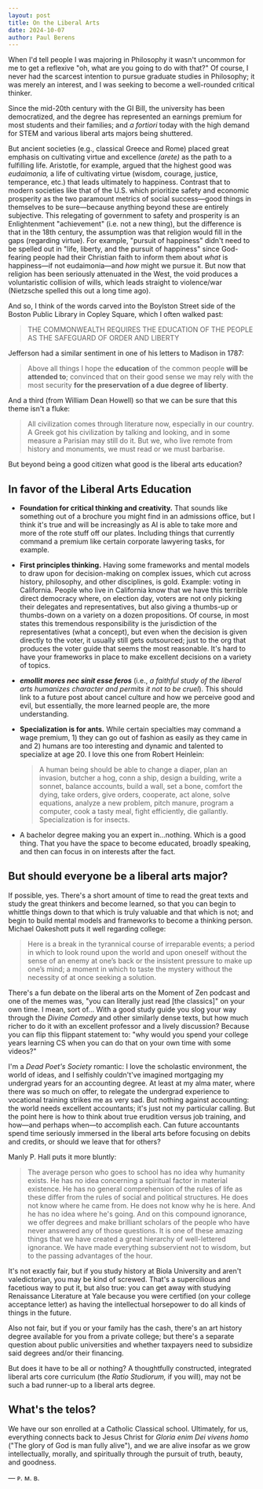 ```yaml
---
layout: post
title: On the Liberal Arts
date: 2024-10-07
author:	Paul Berens
---
```

When I'd tell people I was majoring in Philosophy it wasn't uncommon for me to get a reflexive "oh, what are you going to do with that?" Of course, I never had the scarcest intention to pursue graduate studies in Philosophy; it was merely an interest, and I was seeking to become a well-rounded critical thinker.

Since the mid-20th century with the GI Bill, the university has been democratized, and the degree has represented an earnings premium for most students and their families; and *a fortiori* today with the high demand for STEM and various liberal arts majors being shuttered.

But ancient societies (e.g., classical Greece and Rome) placed great emphasis on cultivating virtue and excellence *(arete)* as the path to a fulfilling life. Aristotle, for example, argued that the highest good was *eudaimonia,* a life of cultivating virtue (wisdom, courage, justice, temperance, etc.) that leads ultimately to happiness. Contrast that to modern societies like that of the U.S. which prioritize safety and economic prosperity as the two paramount metrics of social success—good things in themselves to be sure—because anything beyond these are entirely subjective. This relegating of government to safety and prosperity is an Enlightenment "achievement" (i.e. not a new thing), but the difference is that in the 18th century, the assumption was that religion would fill in the gaps (regarding virtue). For example, "pursuit of happiness" didn't need to be spelled out in "life, liberty, and the pursuit of happiness" since God-fearing people had their Christian faith to inform them about *what* is happiness—if not eudaimonia—and *how* might we pursue it. But now that religion has been seriously attenuated in the West, the void produces a voluntaristic collision of wills, which leads straight to violence/war (Nietzsche spelled this out a long time ago).

And so, I think of the words carved into the Boylston Street side of the Boston Public Library in Copley Square, which I often walked past:

> THE COMMONWEALTH REQUIRES THE EDUCATION OF THE PEOPLE AS THE SAFEGUARD OF ORDER AND LIBERTY

Jefferson had a similar sentiment in one of his letters to Madison in 1787:

> Above all things I hope the **education** of the common people **will be attended to**; convinced that on their good sense we may rely with the most security **for the preservation of a due degree of liberty**.

And a third (from William Dean Howell) so that we can be sure that this theme isn't a fluke:

> All civilization comes through literature now, especially in our country. A Greek got his civilization by talking and looking, and in some measure a Parisian may still do it. But we, who live remote from history and monuments, we must read or we must barbarise.

But beyond being a good citizen what good is the liberal arts education?

## In favor of the Liberal Arts Education

- **Foundation for critical thinking and creativity.** That sounds like something out of a brochure you might find in an admissions office, but I think it's true and will be increasingly as AI is able to take more and more of the rote stuff off our plates. Including things that currently command a premium like certain corporate lawyering tasks, for example.

- **First principles thinking.** Having some frameworks and mental models to draw upon for decision-making on complex issues, which cut across history, philosophy, and other disciplines, is gold. Example: voting in California. People who live in California know that we have this terrible direct democracy where, on election day, voters are not only picking their delegates and representatives, but also giving a thumbs-up or thumbs-down on a variety on a dozen propositions. Of course, in most states this tremendous responsibility is the jurisdiction of the representatives (what a concept), but even when the decision is given directly to the voter, it usually still gets outsourced; just to the org that produces the voter guide that seems the most reasonable. It's hard to have your frameworks in place to make excellent decisions on a variety of topics.

- ***emollit mores nec sinit esse feros*** (i.e., *a faithful study of the liberal arts humanizes character and permits it not to be cruel*). This should link to a future post about cancel culture and how we perceive good and evil, but essentially, the more learned people are, the more understanding.

- **Specialization is for ants.** While certain specialties may command a wage premium, 1) they can go out of fashion as easily as they came in and 2) humans are too interesting and dynamic and talented to specialize at age 20. I love this one from Robert Heinlein:

	> A human being should be able to change a diaper, plan an invasion, butcher a hog, conn a ship, design a building, write a sonnet, balance accounts, build a wall, set a bone, comfort the dying, take orders, give orders, cooperate, act alone, solve equations, analyze a new problem, pitch manure, program a computer, cook a tasty meal, fight efficiently, die gallantly. Specialization is for insects.

- A bachelor degree making you an expert in...nothing. Which is a good thing. That you have the space to become educated, broadly speaking, and then can focus in on interests after the fact.

## But should everyone be a liberal arts major?

If possible, yes. There's a short amount of time to read the great texts and study the great thinkers and become learned, so that you can begin to whittle things down to that which is truly valuable and that which is not; and begin to build mental models and frameworks to become a thinking person. Michael Oakeshott puts it well regarding college:

> Here is a break in the tyrannical course of irreparable events; a period in which to look round upon the world and upon oneself without the sense of an enemy at one’s back or the insistent pressure to make up one’s mind; a moment in which to taste the mystery without the necessity of at once seeking a solution.

There's a fun debate on the liberal arts on the Moment of Zen podcast and one of the memes was, "you can literally just read [the classics]" on your own time. I mean, sort of... With a good study guide you slog your way through the *Divine Comedy* and other similarly dense texts, but how much richer to do it with an excellent professor and a lively discussion? Because you can flip this flippant statement to: "why would you spend your college years learning CS when you can do that on your own time with some videos?"

I'm a *Dead Poet's Society* romantic: I love the scholastic environment, the world of ideas, and I selfishly couldn't've imagined mortgaging my undergrad years for an accounting degree. At least at my alma mater, where there was so much on offer, to relegate the undergrad experience to vocational training strikes me as very sad. But nothing against accounting: the world needs excellent accountants; it's just not my particular calling. But the point here is how to think about true erudition versus job training, and how—and perhaps when—to accomplish each. Can future accountants spend time seriously immersed in the liberal arts before focusing on debits and credits, or should we leave that for others?

Manly P. Hall puts it more bluntly:

> The average person who goes to school has no idea why humanity exists. He has no idea concerning a spiritual factor in material existence. He has no general comprehension of the rules of life as these differ from the rules of social and political structures. He does not know where he came from. He does not know why he is here. And he has no idea where he's going. And on this compound ignorance, we offer degrees and make brilliant scholars of the people who have never answered any of those questions. It is one of these amazing things that we have created a great hierarchy of well-lettered ignorance. We have made everything subservient not to wisdom, but to the passing advantages of the hour.

It's not exactly fair, but if you study history at Biola University and aren't valedictorian, you may be kind of screwed. That's a supercilious and facetious way to put it, but also true: you can get away with studying Renaissance Literature at Yale because you were certified (on your college acceptance letter) as having the intellectual horsepower to do all kinds of things in the future.

Also not fair, but if you or your family has the cash, there's an art history degree available for you from a private college; but there's a separate question about public universities and whether taxpayers need to subsidize said degrees and/or their financing.

But does it have to be all or nothing? A thoughtfully constructed, integrated liberal arts core curriculum (the *Ratio Studiorum,* if you will), may not be such a bad runner-up to a liberal arts degree.

## What's the telos?

We have our son enrolled at a Catholic Classical school. Ultimately, for us, everything connects back to Jesus Christ for *Gloria enim Dei vivens homo* ("The glory of God is man fully alive"), and we are alive insofar as we grow intellectually, morally, and spiritually through the pursuit of truth, beauty, and goodness.

— ᴘ. ᴍ. ʙ.